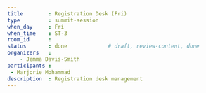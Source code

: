 ```yaml
---
title        : Registration Desk (Fri)
type         : summit-session
when_day     : Fri
when_time    : ST-3
room_id      :
status       : done             # draft, review-content, done
organizers   :
    - Jemma Davis-Smith
participants :
 - Marjorie Mohammad
description  : Registration desk management
---
```


